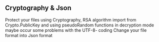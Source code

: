 ## Cryptography & Json 

Protect your files using  Cryptography, RSA algorithm import from Crypto.PublicKey and using pseudoRandom functions
in decryption mode maybe occur some problems with the UTF-8- coding
Change your file format into  Json format
